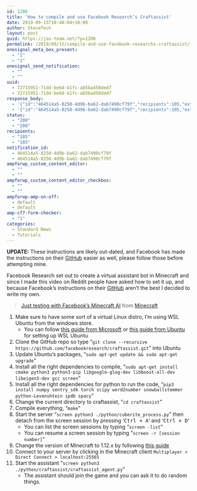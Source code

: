 ```yaml
---
id: 1206
title: 'How to compile and use Facebook Research’s Craftassist'
date: 2019-09-15T10:48:04+10:00
author: SteveTech
layout: post
guid: https://jas-team.net/?p=1206
permalink: /2019/09/15/compile-and-use-facebook-researchs-craftassist/
onesignal_meta_box_present:
  - "1"
  - "1"
onesignal_send_notification:
  - ""
  - ""
uuid:
  - 72715951-71dd-be6d-b1fc-ab5ba458ded7
  - 72715951-71dd-be6d-b1fc-ab5ba458ded7
response_body:
  - '{"id":"464514a5-8250-4d9b-ba62-dab7490cf79f","recipients":105,"external_id":"72715951-71dd-be6d-b1fc-ab5ba458ded7","warnings":["You must configure iOS notifications in your OneSignal settings if you wish to send messages to iOS users."]}'
  - '{"id":"464514a5-8250-4d9b-ba62-dab7490cf79f","recipients":105,"external_id":"72715951-71dd-be6d-b1fc-ab5ba458ded7","warnings":["You must configure iOS notifications in your OneSignal settings if you wish to send messages to iOS users."]}'
status:
  - "200"
  - "200"
recipients:
  - "105"
  - "105"
notification_id:
  - 464514a5-8250-4d9b-ba62-dab7490cf79f
  - 464514a5-8250-4d9b-ba62-dab7490cf79f
ampforwp_custom_content_editor:
  - ""
  - ""
ampforwp_custom_content_editor_checkbox:
  - ""
  - ""
ampforwp-amp-on-off:
  - default
  - default
amp-cf7-form-checker:
  - "1"
categories:
  - Standard News
  - Tutorials
---
```

**UPDATE:** These instructions are likely out-dated, and Facebook has made the instructions on their [GitHub](https://github.com/facebookresearch/craftassist) easier as well, please follow those before attempting mine.

Facebook Research set out to create a virtual assistant bot in Minecraft and since I made this video on Reddit people have asked how to set it up, and because Facebook’s instructions on their [GitHub](https://github.com/facebookresearch/craftassist) aren’t the best I decided to write my own.

<blockquote class="reddit-card" >
  <p>
    <a href="https://www.reddit.com/r/Minecraft/comments/cy87su/just_testing_with_facebooks_minecraft_ai/?ref_source=embed&ref=share">Just testing with Facebook’s Minecraft AI</a> from <a href="https://www.reddit.com/r/Minecraft/">Minecraft</a>
  </p>
</blockquote>



  1. Make sure to have some sort of a virtual Linux distro, I’m using WSL Ubuntu from the windows store. 
      * You can follow [this guide from Microsoft](https://docs.microsoft.com/en-us/windows/wsl/install-win10) or [this guide from Ubuntu](https://wiki.ubuntu.com/WSL) for setting up WSL Ubuntu
  2. Clone the GitHub repo so type &#8220;`git clone --recursive https://github.com/facebookresearch/craftassist.git`&#8221; into Ubuntu
  3. Update Ubuntu’s packages, &#8220;`sudo apt-get update && sudo apt-get upgrade`&#8220;
  4. Install all the right dependencies to compile, &#8220;`sudo apt-get install cmake python3 python3-pip libgoogle-glog-dev libboost-all-dev libeigen3-dev gcc screen`&#8220;
  5. Install all the right dependencies for python to run the code, &#8220;`pip3 install numpy sentry_sdk torch scipy word2number snowballstemmer python-Levenshtein ipdb spacy`&#8220;
  6. Change the current directory to craftassist, &#8220;`cd craftassist`&#8220;
  7. Compile everything, &#8220;`make`&#8220;
  8. Start the server &#8220;`screen python3 ./python/cuberite_process.py`&#8221; then detach from the screen session by pressing ‘<kbd>Ctrl + A</kbd>‘ and ‘<kbd>Ctrl + D</kbd>‘ 
      * You can list the screen sessions by typing &#8220;`screen -list`&#8220;
      * You can resume a screen session by typing &#8220;`screen -r [session number]`&#8220;
  9. Change the version of Minecraft to 1.12.x by following [this guide](https://help.mojang.com/customer/portal/articles/1475923-changing-game-versions)
 10. Connect to your server by clicking in the Minecraft client `Multiplayer > Direct Connect > localhost:25565`
 11. Start the assistant &#8220;`screen python3 ./python/craftassist/craftassist_agent.py`&#8221; 
      * The assistant should join the game and you can ask it to do random things.